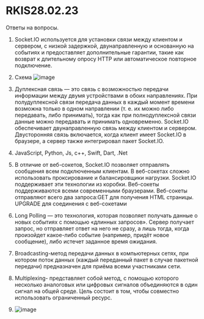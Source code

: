 # RKIS28.02.23

Ответы на вопросы.
1.	Socket.IO используется для установки связи между клиентом и сервером, с низкой задержкой, двунаправленную и основанную на событиях и предоставляет дополнительные гарантии, такие как возврат к длительному опросу HTTP или автоматическое повторное подключение.
2.	Схема ![image](https://user-images.githubusercontent.com/114661311/221843291-f3d71daf-b547-4d83-a226-3303e0e2ac80.png)

3. Дуплексная связь — это связь с возможностью передачи информации между двумя устройствами в обоих направлениях. При полудуплексной связи передача данных в каждый момент времени возможна только в одном направлении (т. е. их можно либо передавать, либо принимать), тогда как при полнодуплексной связи данные можно передавать и принимать одновременно. Socket.IO обеспечивает двунаправленную связь между клиентом и сервером. Двусторонняя связь включается, когда клиент имеет Socket.IO в браузере, а сервер также интегрировал пакет Socket.IO.
4. JavaScript, Python, Js, c++, Swift, Dart, .Net
5. В отличие от веб-сокетов, Socket.IO позволяет отправлять сообщения всем подключенным клиентам. В веб-сокетах сложно использовать проксирование и балансировщики нагрузки. Socket.IO поддерживает эти технологии из коробки. Веб-сокеты поддерживаются всеми современными браузерами. Веб-сокеты отправляют всего два запроса:GET для получения HTML страницы. UPGRADE для соединения с веб-сокетами
6. Long Polling — это технология, которая позволяет получать данные о новых событиях с помощью «длинных запросов». Сервер получает запрос, но отправляет ответ на него не сразу, а лишь тогда, когда произойдет какое-либо событие (например, придёт новое сообщение), либо истечет заданное время ожидания. 
7. Broadcasting-метод передачи данных в компьютерных сетях, при котором поток данных (каждый переданный пакет в случае пакетной передачи) предназначен для приёма всеми участниками сети.
8. Multiplexing- представляет собой метод, с помощью которого несколько аналоговых или цифровых сигналов объединяются в один сигнал на общей среде. Цель состоит в том, чтобы совместно использовать ограниченный ресурс.
9. ![image](https://user-images.githubusercontent.com/114661311/221849409-5e572019-2a15-44d4-92b4-cb33113fcd24.png)

